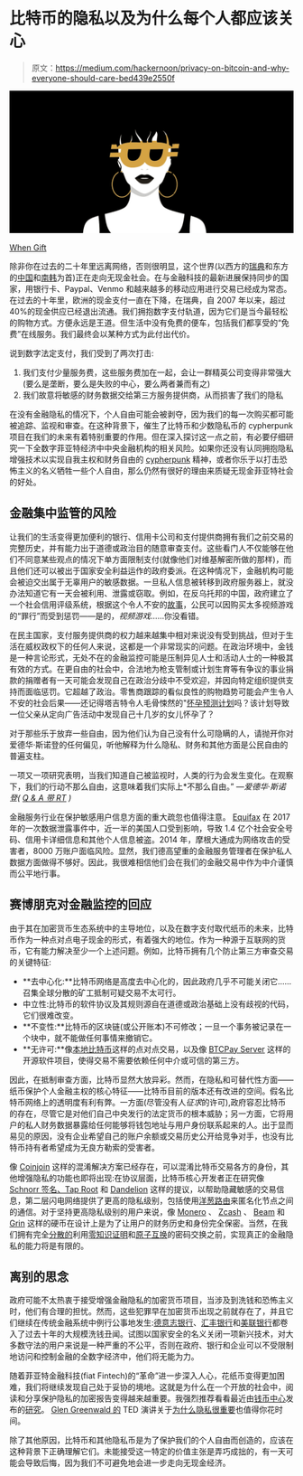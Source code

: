 # 比特币的隐私以及为什么每个人都应该关心

> 原文：<https://medium.com/hackernoon/privacy-on-bitcoin-and-why-everyone-should-care-bed439e2550f>

![](img/5ec8314aa3bdef7dde0bc4cf903cbb0b.png)

[When Gift](https://www.whengift.xyz/)

除非你在过去的二十年里远离网络，否则很明显，这个世界(以西方的[瑞典](https://nordic.businessinsider.com/sweden-is-on-the-brink-of-becoming-a-cashless-society--)和东方的[中国](https://techcrunch.com/2018/11/13/biometrics-payment-china-singles-day/)和[南韩](https://www.koreatimes.co.kr/www/tech/2018/10/133_256879.html)为首)正在走向无现金社会。在与金融科技的最新进展保持同步的国家，用银行卡、Paypal、Venmo 和越来越多的移动应用进行交易已经成为常态。在过去的十年里，欧洲的现金支付一直在下降，在瑞典，自 2007 年以来，超过 40%的现金供应已经退出流通。我们拥抱数字支付轨道，因为它们是当今最轻松的购物方式。方便永远是王道。但生活中没有免费的便车，包括我们都享受的“免费”在线服务。我们最终会以某种方式为此付出代价。

说到数字法定支付，我们受到了两次打击:

1.  我们支付少量服务费，这些服务费加在一起，会让一群精英公司变得非常强大(要么是垄断，要么是失败的中心，要么两者兼而有之)
2.  我们故意将敏感的财务数据交给第三方服务提供商，从而损害了我们的隐私

在没有金融隐私的情况下，个人自由可能会被剥夺，因为我们的每一次购买都可能被追踪、监视和审查。在这种背景下，催生了比特币和少数隐私币的 cypherpunk 项目在我们的未来有着特别重要的作用。但在深入探讨这一点之前，有必要仔细研究一下全数字菲亚特经济中中央金融机构的相关风险。如果你还没有认同拥抱隐私增强技术以实现自我主权和财务自由的 [cypherpunk](https://www.activism.net/cypherpunk/manifesto.html) 精神，或者你乐于以打击恐怖主义的名义牺牲一些个人自由，那么仍然有很好的理由来质疑无现金菲亚特社会的好处。

## **金融集中监管的风险**

让我们的生活变得更加便利的银行、信用卡公司和支付提供商拥有我们之前交易的完整历史，并有能力出于道德或政治目的随意审查支付。这些看门人不仅能够在他们不同意某些观点的情况下单方面限制支付(就像他们对维基解密所做的那样)，而且他们还可以被出于国家安全利益运作的政府委派。在这种情况下，金融机构可能会被迫交出属于无辜用户的敏感数据。一旦私人信息被转移到政府服务器上，就没办法知道它有一天会被利用、泄露或窃取。例如，在反乌托邦的中国，政府建立了一个社会信用评级系统，根据这个令人不安的[故事](https://www.businessinsider.com/china-social-credit-system-punishments-and-rewards-explained-2018-4)，公民可以因购买太多视频游戏的“罪行”而受到惩罚——是的，*视频游戏*……你没看错。

在民主国家，支付服务提供商的权力越来越集中相对来说没有受到挑战，但对于生活在威权政权下的任何人来说，这都是一个非常现实的问题。在政治环境中，金钱是一种言论形式，无处不在的金融监控可能是压制异见人士和活动人士的一种极其有效的方式。在更自由的社会中，合法地为枪支管制或计划生育等有争议的事业捐款的捐赠者有一天可能会发现自己在政治分歧中不受欢迎，并因向特定组织提供支持而面临惩罚。它超越了政治。零售商跟踪的看似良性的购物趋势可能会产生令人不安的社会后果——还记得塔吉特令人毛骨悚然的"[怀孕预测计划](https://www.nytimes.com/2012/02/19/magazine/shopping-habits.html?pagewanted=1&_r=1&hp)吗？该计划导致一位父亲从定向广告活动中发现自己十几岁的女儿怀孕了？

对于那些乐于放弃一些自由，因为他们认为自己没有什么可隐瞒的人，请抛开你对爱德华·斯诺登的任何偏见，听他解释为什么隐私、财务和其他方面是公民自由的普遍支柱。

一项又一项研究表明，当我们知道自己被监视时，人类的行为会发生变化。在观察下，我们的行动不那么自由，这意味着我们实际上*不那么自由。” *—爱德华·斯诺登(* [*Q & A 带 RT*](https://www.rt.com/usa/snowden-obama-whistleblower-protection-101/) *)*

金融服务行业在保护敏感用户信息方面的重大疏忽也值得注意。 [Equifax](https://www.forbes.com/sites/leemathews/2017/09/07/equifax-data-breach-impacts-143-million-americans/#268f68e8356f) 在 2017 年的一次数据泄露事件中，近一半的美国人口受到影响，导致 1.4 亿个社会安全号码、信用卡详细信息和其他个人信息被盗。2014 年，摩根大通成为网络攻击的受害者，8000 万账户面临风险。显然，我们德高望重的金融服务管理者在保护私人数据方面做得不够好。因此，我很难相信他们会在我们的金融交易中作为中介谨慎而公平地行事。

## **赛博朋克对金融监控的回应**

由于其在加密货币生态系统中的主导地位，以及在数字支付取代纸币的未来，比特币作为一种点对点电子现金的形式，有着强大的地位。作为一种源于互联网的货币，它有能力解决至少一个上述问题。例如，比特币拥有几个防止第三方审查交易的关键特征:

*   **去中心化:**比特币网络是高度去中心化的，因此政府几乎不可能关闭它……召集全球分散的矿工抵制可疑交易不太可行。
*   中立性:比特币的软件协议及其规则源自在道德或政治基础上没有歧视的代码，它们很难改变。
*   **不变性:**比特币的区块链(或公开账本)不可修改；一旦一个事务被记录在一个块中，就不能做任何事情来撤销它。
*   **无许可:**像[本地比特币](https://localbitcoins.com/)这样的点对点交易，以及像 [BTCPay Server](https://en.bitcoin.it/wiki/BTCPay) 这样的开源软件项目，使得交易不需要依赖任何中介或可信的第三方。

因此，在抵制审查方面，比特币显然大放异彩。然而，在隐私和可替代性方面——纸币保护个人金融主权的核心特征——比特币目前的版本还有改进的空间。假名比特币网络上的透明度有利有弊。一方面(尽管没有人*征求*的许可),政府容忍比特币的存在，尽管它是对他们自己中央发行的法定货币的根本威胁；另一方面，它将用户的私人财务数据暴露给任何能够将钱包地址与用户身份联系起来的人。出于显而易见的原因，没有企业希望自己的账户余额或交易历史公开给竞争对手，也没有比特币持有者希望成为无良方勒索的受害者。

像 [Coinjoin](https://www.investopedia.com/terms/c/coinjoin.asp) 这样的混淆解决方案已经存在，可以混淆比特币交易各方的身份，其他增强隐私的功能也即将出现:在协议层面，比特币核心开发者正在研究像 [Schnorr 签名、Tap Root](https://bitcoinmagazine.com/articles/taproot-coming-what-it-and-how-it-will-benefit-bitcoin/?utm_campaign=Weekly%20Bits%20January%2029%2C%202019%20%5BSponsored%20by%20Paxful%5D%20%28HYhegd%29&utm_medium=email&utm_source=Bitcoin%20Magazine%20Newsletter%202.0&_ke=eyJrbF9lbWFpbCI6ICJicmV0dHNjaG9yQGdtYWlsLmNvbSIsICJrbF9jb21wYW55X2lkIjogImpTNDk3RyJ9) 和 [Dandelion](https://bitcoinmagazine.com/articles/anatomy-anonymity-how-dandelion-could-make-bitcoin-more-private/) 这样的提议，以帮助隐藏敏感的交易信息，第二层闪电网络提供了更高的隐私级别，包括使用[洋葱路由](https://www.youtube.com/watch?v=D-nKuInDq6g)来匿名化节点之间的通信。对于坚持更高隐私级别的用户来说，像 [Monero](https://ww.getmonero.org/) 、 [Zcash](https://z.cash/) 、 [Beam](https://www.beam.mw/) 和 [Grin](https://grin-tech.org/) 这样的硬币在设计上是为了让用户的财务历史和身份完全保密。当然，在我们拥有完全[分散的](https://coincenter.org/entry/what-is-a-decentralized-exchange)利用[零知识证明](https://hackernoon.com/eli5-zero-knowledge-proof-78a276db9eff)和[原子互换](https://www.investopedia.com/terms/a/atomic-swaps.asp)的密码交换之前，实现真正的金融隐私的能力将是有限的。

## **离别的思念**

政府可能不太热衷于接受增强金融隐私的加密货币项目，当涉及到洗钱和恐怖主义时，他们有合理的担忧。然而，这些犯罪早在加密货币出现之前就存在了，并且它们继续在传统金融系统中例行公事地发生:[德意志银行](https://www.theguardian.com/business/2018/sep/19/danske-bank-chief-resigns-over-money-laundering-scandal)、[汇丰银行](https://www.justice.gov/opa/pr/hsbc-holdings-plc-and-hsbc-bank-usa-na-admit-anti-money-laundering-and-sanctions-violations?_ga=2.74280530.1722867848.1549744190-180401290.1549744190)和[美联银行](https://www.fincen.gov/news/news-releases/civil-money-penalty-assessed-against-wachovia-bank)都卷入了过去十年的大规模洗钱丑闻。试图以国家安全的名义关闭一项新兴技术，对大多数守法的用户来说是一种严重的不公平，否则在政府、银行和企业可以不受限制地访问和控制金融的全数字经济中，他们将无能为力。

随着菲亚特金融科技(fiat Fintech)的“革命”进一步深入人心，花纸币变得更加困难，我们将继续发现自己处于妥协的境地。这就是为什么在一个开放的社会中，阅读和分享保护隐私的加密报告变得越来越重要。我强烈推荐看看最近由[钱币中心](https://coincenter.org/)发布的[研究](https://coincenter.org/files/2019-02/the-case-for-electronic-cash-coin-center.pdf)。 [Glen Greenwald 的](https://en.wikipedia.org/wiki/Glenn_Greenwald) TED 演讲关于[为什么隐私很重要](https://www.ted.com/talks/glenn_greenwald_why_privacy_matters?language=en)也值得你花时间。

除了其他原因，比特币和其他隐私币是为了保护我们的个人自由而创造的，应该在这种背景下正确理解它们。未能接受这一特定的价值主张是弄巧成拙的，有一天可能会导致后悔，因为我们不可避免地会进一步走向无现金经济。